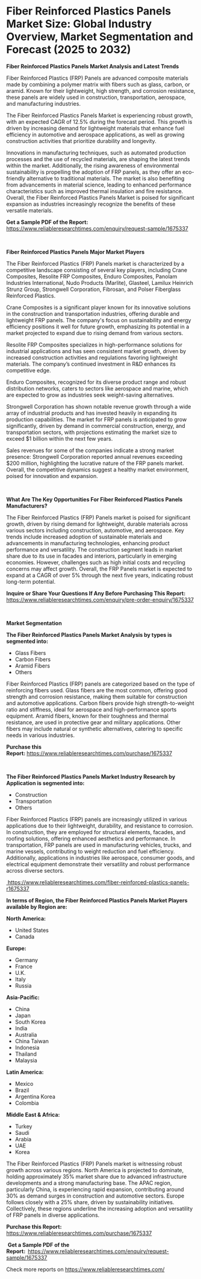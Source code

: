 <p><h1>Fiber Reinforced Plastics Panels Market Size: Global Industry Overview, Market Segmentation and Forecast (2025 to 2032)</h1></p><p><strong>Fiber Reinforced Plastics Panels Market Analysis and Latest Trends</strong></p>
<p><p>Fiber Reinforced Plastics (FRP) Panels are advanced composite materials made by combining a polymer matrix with fibers such as glass, carbon, or aramid. Known for their lightweight, high strength, and corrosion resistance, these panels are widely used in construction, transportation, aerospace, and manufacturing industries. </p><p>The Fiber Reinforced Plastics Panels Market is experiencing robust growth, with an expected CAGR of 12.5% during the forecast period. This growth is driven by increasing demand for lightweight materials that enhance fuel efficiency in automotive and aerospace applications, as well as growing construction activities that prioritize durability and longevity. </p><p>Innovations in manufacturing techniques, such as automated production processes and the use of recycled materials, are shaping the latest trends within the market. Additionally, the rising awareness of environmental sustainability is propelling the adoption of FRP panels, as they offer an eco-friendly alternative to traditional materials. The market is also benefiting from advancements in material science, leading to enhanced performance characteristics such as improved thermal insulation and fire resistance. Overall, the Fiber Reinforced Plastics Panels Market is poised for significant expansion as industries increasingly recognize the benefits of these versatile materials.</p></p>
<p><strong>Get a Sample PDF of the Report:&nbsp;</strong> <a href="https://www.reliableresearchtimes.com/enquiry/request-sample/1675337?utm_campaign=2199&utm_medium=2&utm_source=Github&utm_content=ia&utm_term=25032025&utm_id=fiber-reinforced-plastics-panels">https://www.reliableresearchtimes.com/enquiry/request-sample/1675337</a></p>
<p>&nbsp;</p>
<p><strong>Fiber Reinforced Plastics Panels Major Market Players</strong></p>
<p><p>The Fiber Reinforced Plastics (FRP) Panels market is characterized by a competitive landscape consisting of several key players, including Crane Composites, Resolite FRP Composites, Enduro Composites, Panolam Industries International, Nudo Products (Marlite), Glasteel, Lamilux Heinrich Strunz Group, Strongwell Corporation, Fibrosan, and Polser Fiberglass Reinforced Plastics.</p><p>Crane Composites is a significant player known for its innovative solutions in the construction and transportation industries, offering durable and lightweight FRP panels. The company's focus on sustainability and energy efficiency positions it well for future growth, emphasizing its potential in a market projected to expand due to rising demand from various sectors.</p><p>Resolite FRP Composites specializes in high-performance solutions for industrial applications and has seen consistent market growth, driven by increased construction activities and regulations favoring lightweight materials. The company’s continued investment in R&D enhances its competitive edge.</p><p>Enduro Composites, recognized for its diverse product range and robust distribution networks, caters to sectors like aerospace and marine, which are expected to grow as industries seek weight-saving alternatives. </p><p>Strongwell Corporation has shown notable revenue growth through a wide array of industrial products and has invested heavily in expanding its production capabilities. The market for FRP panels is anticipated to grow significantly, driven by demand in commercial construction, energy, and transportation sectors, with projections estimating the market size to exceed $1 billion within the next few years.</p><p>Sales revenues for some of the companies indicate a strong market presence: Strongwell Corporation reported annual revenues exceeding $200 million, highlighting the lucrative nature of the FRP panels market. Overall, the competitive dynamics suggest a healthy market environment, poised for innovation and expansion.</p></p>
<p>&nbsp;</p>
<p><strong>What Are The Key Opportunities For Fiber Reinforced Plastics Panels Manufacturers?</strong></p>
<p><p>The Fiber Reinforced Plastics (FRP) Panels market is poised for significant growth, driven by rising demand for lightweight, durable materials across various sectors including construction, automotive, and aerospace. Key trends include increased adoption of sustainable materials and advancements in manufacturing technologies, enhancing product performance and versatility. The construction segment leads in market share due to its use in facades and interiors, particularly in emerging economies. However, challenges such as high initial costs and recycling concerns may affect growth. Overall, the FRP Panels market is expected to expand at a CAGR of over 5% through the next five years, indicating robust long-term potential.</p></p>
<p><strong>Inquire or Share Your Questions If Any Before Purchasing This Report:</strong> <a href="https://www.reliableresearchtimes.com/enquiry/pre-order-enquiry/1675337?utm_campaign=2199&utm_medium=2&utm_source=Github&utm_content=ia&utm_term=25032025&utm_id=fiber-reinforced-plastics-panels">https://www.reliableresearchtimes.com/enquiry/pre-order-enquiry/1675337</a></p>
<p>&nbsp;</p>
<p><strong>Market Segmentation</strong></p>
<p><strong>The Fiber Reinforced Plastics Panels Market Analysis by types is segmented into:</strong></p>
<p><ul><li>Glass Fibers</li><li>Carbon Fibers</li><li>Aramid Fibers</li><li>Others</li></ul></p>
<p><p>Fiber Reinforced Plastics (FRP) panels are categorized based on the type of reinforcing fibers used. Glass fibers are the most common, offering good strength and corrosion resistance, making them suitable for construction and automotive applications. Carbon fibers provide high strength-to-weight ratio and stiffness, ideal for aerospace and high-performance sports equipment. Aramid fibers, known for their toughness and thermal resistance, are used in protective gear and military applications. Other fibers may include natural or synthetic alternatives, catering to specific needs in various industries.</p></p>
<p><strong>Purchase this Report:&nbsp;</strong><a href="https://www.reliableresearchtimes.com/purchase/1675337?utm_campaign=2199&utm_medium=2&utm_source=Github&utm_content=ia&utm_term=25032025&utm_id=fiber-reinforced-plastics-panels">https://www.reliableresearchtimes.com/purchase/1675337</a></p>
<p>&nbsp;</p>
<p><strong>The Fiber Reinforced Plastics Panels Market Industry Research by Application is segmented into:</strong></p>
<p><ul><li>Construction</li><li>Transportation</li><li>Others</li></ul></p>
<p><p>Fiber Reinforced Plastics (FRP) panels are increasingly utilized in various applications due to their lightweight, durability, and resistance to corrosion. In construction, they are employed for structural elements, facades, and roofing solutions, offering enhanced aesthetics and performance. In transportation, FRP panels are used in manufacturing vehicles, trucks, and marine vessels, contributing to weight reduction and fuel efficiency. Additionally, applications in industries like aerospace, consumer goods, and electrical equipment demonstrate their versatility and robust performance across diverse sectors.</p></p>
<p><a href="https://www.reliableresearchtimes.com/fiber-reinforced-plastics-panels-r1675337?utm_campaign=2199&utm_medium=2&utm_source=Github&utm_content=ia&utm_term=25032025&utm_id=fiber-reinforced-plastics-panels">&nbsp;https://www.reliableresearchtimes.com/fiber-reinforced-plastics-panels-r1675337</a></p>
<p><strong>In terms of Region, the Fiber Reinforced Plastics Panels Market Players available by Region are:</strong></p>
<p>
    <p> <strong> North America: </strong>
        <ul>
            <li>United States</li>
            <li>Canada</li>
        </ul>
        </p> 
    <p> <strong> Europe: </strong>
        <ul>
            <li>Germany</li>
            <li>France</li>
            <li>U.K.</li>
            <li>Italy</li>
            <li>Russia</li>
        </ul>
        </p> 
    <p> <strong> Asia-Pacific: </strong>
        <ul>
            <li>China</li>
            <li>Japan</li>
            <li>South Korea</li>
            <li>India</li>
            <li>Australia</li>
            <li>China Taiwan</li>
            <li>Indonesia</li>
            <li>Thailand</li>
            <li>Malaysia</li>
        </ul>
        </p> 
    <p> <strong> Latin America: </strong>
        <ul>
            <li>Mexico</li>
            <li>Brazil</li>
            <li>Argentina Korea</li>
            <li>Colombia</li>
        </ul>
        </p> 
    <p> <strong> Middle East & Africa: </strong>
        <ul>
            <li>Turkey</li>
            <li>Saudi</li>
            <li>Arabia</li>
            <li>UAE</li>
            <li>Korea</li>
        </ul>
    </p>
    </p>
<p><p>The Fiber Reinforced Plastics (FRP) Panels market is witnessing robust growth across various regions. North America is projected to dominate, holding approximately 35% market share due to advanced infrastructure developments and a strong manufacturing base. The APAC region, particularly China, is experiencing rapid expansion, contributing around 30% as demand surges in construction and automotive sectors. Europe follows closely with a 25% share, driven by sustainability initiatives. Collectively, these regions underline the increasing adoption and versatility of FRP panels in diverse applications.</p></p>
<p><strong>Purchase this Report: </strong><a href="https://www.reliableresearchtimes.com/purchase/1675337?utm_campaign=2199&utm_medium=2&utm_source=Github&utm_content=ia&utm_term=25032025&utm_id=fiber-reinforced-plastics-panels">https://www.reliableresearchtimes.com/purchase/1675337</a></p>
<p>&nbsp;<strong>Get a Sample PDF of the Report:&nbsp;&nbsp;</strong><a href="https://www.reliableresearchtimes.com/enquiry/request-sample/1675337?utm_campaign=2199&utm_medium=2&utm_source=Github&utm_content=ia&utm_term=25032025&utm_id=fiber-reinforced-plastics-panels">https://www.reliableresearchtimes.com/enquiry/request-sample/1675337</a></p>
<p><strong></strong></p>
<p>Check more reports on <a href="https://www.reliableresearchtimes.com/?utm_campaign=2199&utm_medium=2&utm_source=Github&utm_content=ia&utm_term=25032025&utm_id=fiber-reinforced-plastics-panels">https://www.reliableresearchtimes.com/</a></p>